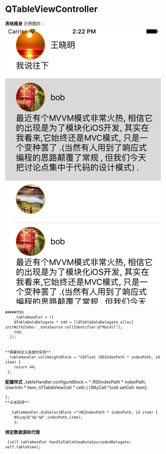 # QTableViewController
**表格瘦身**
    示例图片：
    ![image](https://github.com/914813666/QTableViewController/blob/master/infoImg/Simulator%20Screen%20Shot%202015%E5%B9%B412%E6%9C%8818%E6%97%A5%20%E4%B8%8B%E5%8D%882.22.03.png)
    
    
    
    
    #####代码
        _tableHandler = ({
        QTableDataDelegate * tdd = [[QTableDataDelegate alloc] initWithItems: _dataSource cellIdentifier:@"MyCell"];
        tdd;
      });
   
   
    **需要自定义高度时实现**
     _tableHandler.cellHeightBlock = ^CGFloat (NSIndexPath * indexPath, id item) {
        return 44;
     };

**配置样式**
        _tableHandler.configureBlock =  ^ (NSIndexPath * indexPath, UserInfo  * item, UITableViewCell * cell) {
        [(MyCell *)cell setCell: item];
        
    };
    **点击回调**
    
      _tableHandler.didSelectBlock =^(NSIndexPath * indexPath, id item) {
        NSLog(@"%@-%@",indexPath,item);
        };
 **绑定数据源和代理**

     [self.tableHandler handleTableViewDataSourceAndDelegate: self.tableView];
 

    
    

    
